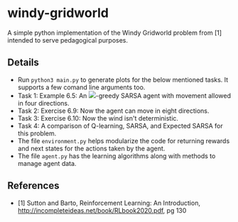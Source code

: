# windy-gridworld

A simple python implementation of the Windy Gridworld problem from [1] intended to serve pedagogical purposes.

## Details
* Run `python3 main.py` to generate plots for the below mentioned tasks. It supports a few comand line arguments too. 
* Task 1: Example 6.5: An <img src="https://render.githubusercontent.com/render/math?math=\epsilon">-greedy SARSA agent with movement allowed in four directions.
* Task 2: Exercise 6.9: Now the agent can move in eight directions.
* Task 3: Exercise 6.10: Now the wind isn't deterministic.
* Task 4: A comparison of Q-learning, SARSA, and Expected SARSA for this problem.
* The file `environment.py` helps modularize the code for returning rewards and next states for the actions taken by the agent.
* The file `agent.py` has the learning algorithms along with methods to manage agent data.


## References
* [1] Sutton and Barto, Reinforcement Learning: An Introduction, http://incompleteideas.net/book/RLbook2020.pdf, pg 130